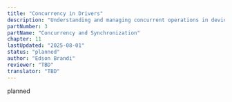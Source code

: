 ```yaml
---
title: "Concurrency in Drivers"
description: "Understanding and managing concurrent operations in device drivers"
partNumber: 3
partName: "Concurrency and Synchronization"
chapter: 11
lastUpdated: "2025-08-01"
status: "planned"
author: "Edson Brandi"
reviewer: "TBD"
translator: "TBD"
---
```


planned
